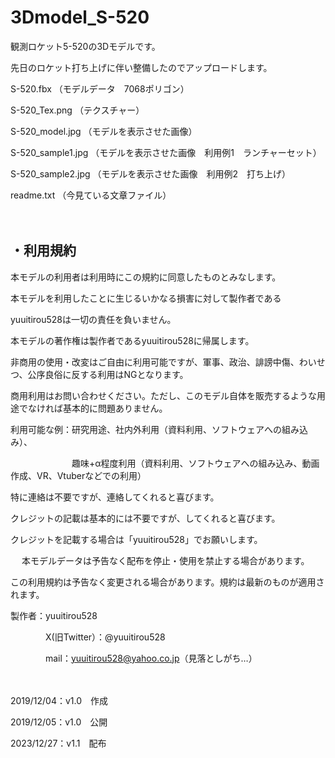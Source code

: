 # 3Dmodel_S-520

観測ロケット5-520の3Dモデルです。

先日のロケット打ち上げに伴い整備したのでアップロードします。

S-520.fbx （モデルデータ　7068ポリゴン）

S-520_Tex.png （テクスチャー）

S-520_model.jpg （モデルを表示させた画像）

S-520_sample1.jpg （モデルを表示させた画像　利用例1　ランチャーセット）

S-520_sample2.jpg （モデルを表示させた画像　利用例2　打ち上げ）

readme.txt （今見ている文章ファイル）

　
　
## ・利用規約

本モデルの利用者は利用時にこの規約に同意したものとみなします。

本モデルを利用したことに生じるいかなる損害に対して製作者である

yuuitirou528は一切の責任を負いません。

本モデルの著作権は製作者であるyuuitirou528に帰属します。

非商用の使用・改変はご自由に利用可能ですが、軍事、政治、誹謗中傷、わいせつ、公序良俗に反する利用はNGとなります。

商用利用はお問い合わせください。ただし、このモデル自体を販売するような用途でなければ基本的に問題ありません。

利用可能な例：研究用途、社内外利用（資料利用、ソフトウェアへの組み込み）、

　　　　　　　趣味+α程度利用（資料利用、ソフトウェアへの組み込み、動画作成、VR、Vtuberなどでの利用）
       


特に連絡は不要ですが、連絡してくれると喜びます。

クレジットの記載は基本的には不要ですが、してくれると喜びます。

クレジットを記載する場合は「yuuitirou528」でお願いします。

 　
本モデルデータは予告なく配布を停止・使用を禁止する場合があります。

この利用規約は予告なく変更される場合があります。規約は最新のものが適用されます。


 
製作者：yuuitirou528

　　　　X(旧Twitter）：@yuuitirou528
    
　　　　mail：yuuitirou528@yahoo.co.jp（見落としがち…）
    

　

 
2019/12/04：v1.0　作成

2019/12/05：v1.0　公開

2023/12/27：v1.1　配布


